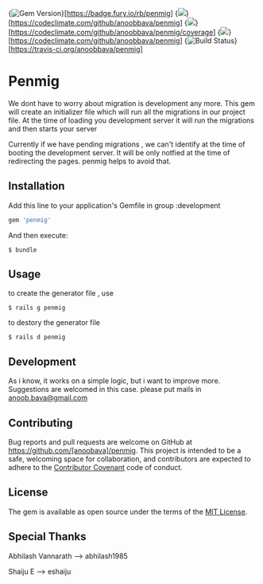 {<img src="https://badge.fury.io/rb/penmig.svg" alt="Gem Version" />}[https://badge.fury.io/rb/penmig]
{<img src="https://codeclimate.com/github/anoobbava/penmig/badges/gpa.svg" />}[https://codeclimate.com/github/anoobbava/penmig]
{<img src="https://codeclimate.com/github/anoobbava/penmig/badges/coverage.svg" />}[https://codeclimate.com/github/anoobbava/penmig/coverage]
{<img src="https://codeclimate.com/github/anoobbava/penmig/badges/issue_count.svg" />}[https://codeclimate.com/github/anoobbava/penmig]
{<img src="https://travis-ci.org/anoobbava/penmig.svg?branch=master" alt="Build Status" />}[https://travis-ci.org/anoobbava/penmig]

# Penmig

We dont have to worry about migration is development any more. 
This gem will create an initializer file which will run all the migrations in our project 
file. At the time of loading you development server it will run the migrations and then starts your 
server

Currently if we have pending migrations , we can't identify at the time of booting the development 
server. It will be only notfied at the time of redirecting the pages. penmig helps to avoid that.


## Installation

Add this line to your application's Gemfile in group :development

```ruby
gem 'penmig'
```

And then execute:

    $ bundle
## Usage

to create the generator file , use

    $ rails g penmig

to destory the generator file

    $ rails d penmig

## Development

As i know, it  works on a simple logic, but i want to improve more. Suggestions are welcomed in this
case. please put mails in anoob.bava@gmail.com


## Contributing

Bug reports and pull requests are welcome on GitHub at https://github.com/[anoobava]/penmig. This project is intended to be a safe, welcoming space for collaboration, and contributors are expected to adhere to the [Contributor Covenant](contributor-covenant.org) code of conduct.


## License

The gem is available as open source under the terms of the [MIT License](http://opensource.org/licenses/MIT).

## Special Thanks
  
  Abhilash Vannarath --> abhilash1985
  
  Shaiju E           --> eshaiju

